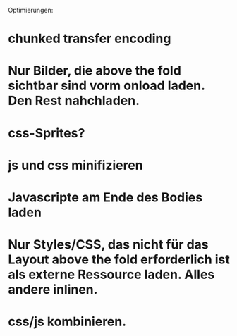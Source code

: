 Optimierungen:

# chunked transfer encoding
# Nur Bilder, die above the fold sichtbar sind vorm onload laden. Den Rest nahchladen.
# css-Sprites?
# js und css minifizieren
# Javascripte am Ende des Bodies laden
# Nur Styles/CSS, das nicht für das Layout above the fold erforderlich ist als externe Ressource laden. Alles andere inlinen.
# css/js kombinieren.